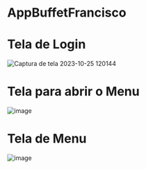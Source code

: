 # AppBuffetFrancisco
# Tela de Login
![Captura de tela 2023-10-25 120144](https://github.com/heelinho/AppBuffetFrancisco/assets/113110382/0ffc8193-2249-4a2e-82e0-d83233a6c634)

# Tela para abrir o Menu

![image](https://github.com/heelinho/AppBuffetFrancisco/assets/113110382/0a7c771e-724e-4d63-bac3-745e125e522b)

# Tela de Menu

![image](https://github.com/heelinho/AppBuffetFrancisco/assets/113110382/6f530965-0264-453a-bb6d-545aa74be4dc)

